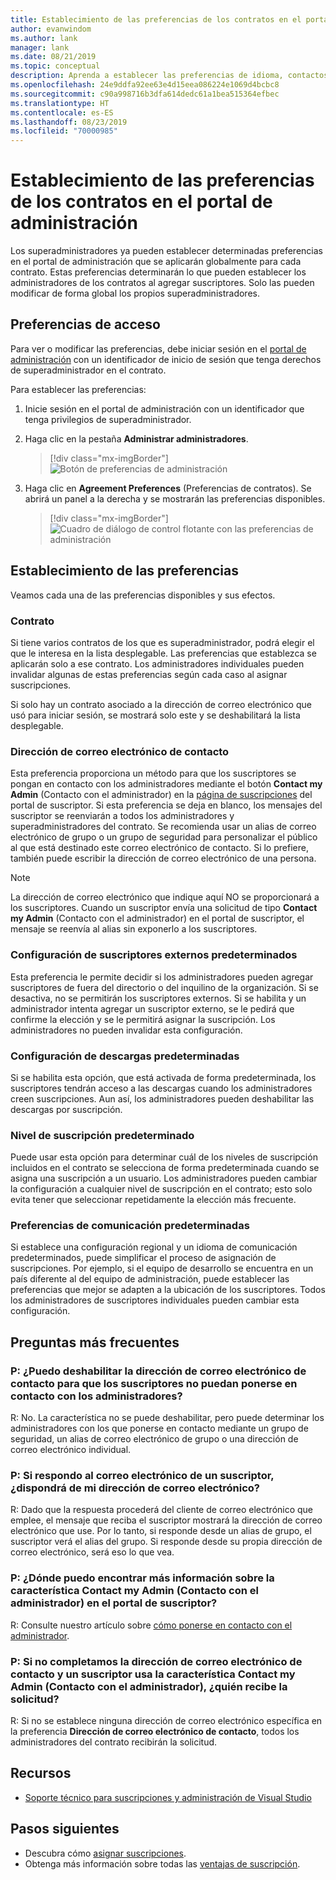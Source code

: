 ```yaml
---
title: Establecimiento de las preferencias de los contratos en el portal de administración
author: evanwindom
ms.author: lank
manager: lank
ms.date: 08/21/2019
ms.topic: conceptual
description: Aprenda a establecer las preferencias de idioma, contactos, nivel de suscripción y demás en el portal de administración.
ms.openlocfilehash: 24e9ddfa92ee63e4d15eea086224e1069d4bcbc8
ms.sourcegitcommit: c90a998716b3dfa614dedc61a1bea515364efbec
ms.translationtype: HT
ms.contentlocale: es-ES
ms.lasthandoff: 08/23/2019
ms.locfileid: "70000985"
---
```

# <a name="set-preferences-for-your-agreements-in-the-administration-portal"></a>Establecimiento de las preferencias de los contratos en el portal de administración
Los superadministradores ya pueden establecer determinadas preferencias en el portal de administración que se aplicarán globalmente para cada contrato.  Estas preferencias determinarán lo que pueden establecer los administradores de los contratos al agregar suscriptores. Solo las pueden modificar de forma global los propios superadministradores.  

## <a name="access-preferences"></a>Preferencias de acceso
Para ver o modificar las preferencias, debe iniciar sesión en el [portal de administración](https://manage.visualstudio.com) con un identificador de inicio de sesión que tenga derechos de superadministrador en el contrato.  

Para establecer las preferencias:
1. Inicie sesión en el portal de administración con un identificador que tenga privilegios de superadministrador.
2. Haga clic en la pestaña **Administrar administradores**.
   > [!div class="mx-imgBorder"]
   > ![Botón de preferencias de administración](_img/admin-prefs/admin-prefs-button.png)

3. Haga clic en **Agreement Preferences** (Preferencias de contratos).
Se abrirá un panel a la derecha y se mostrarán las preferencias disponibles. 

   > [!div class="mx-imgBorder"]
   > ![Cuadro de diálogo de control flotante con las preferencias de administración](_img/admin-prefs/admin-prefs-flyout.png)

## <a name="set-your-preferences"></a>Establecimiento de las preferencias
Veamos cada una de las preferencias disponibles y sus efectos. 

### <a name="agreement"></a>Contrato
Si tiene varios contratos de los que es superadministrador, podrá elegir el que le interesa en la lista desplegable.  Las preferencias que establezca se aplicarán solo a ese contrato.  Los administradores individuales pueden invalidar algunas de estas preferencias según cada caso al asignar suscripciones. 

Si solo hay un contrato asociado a la dirección de correo electrónico que usó para iniciar sesión, se mostrará solo este y se deshabilitará la lista desplegable. 

### <a name="contact-email-address"></a>Dirección de correo electrónico de contacto
Esta preferencia proporciona un método para que los suscriptores se pongan en contacto con los administradores mediante el botón **Contact my Admin** (Contacto con el administrador) en la [página de suscripciones](https://my.visualstudio.com/subscriptions) del portal de suscriptor.  Si esta preferencia se deja en blanco, los mensajes del suscriptor se reenviarán a todos los administradores y superadministradores del contrato.  Se recomienda usar un alias de correo electrónico de grupo o un grupo de seguridad para personalizar el público al que está destinado este correo electrónico de contacto. Si lo prefiere, también puede escribir la dirección de correo electrónico de una persona.

> [!NOTE]
> La dirección de correo electrónico que indique aquí NO se proporcionará a los suscriptores.  Cuando un suscriptor envía una solicitud de tipo **Contact my Admin** (Contacto con el administrador) en el portal de suscriptor, el mensaje se reenvía al alias sin exponerlo a los suscriptores. 

### <a name="default-external-subscribers-setting"></a>Configuración de suscriptores externos predeterminados
Esta preferencia le permite decidir si los administradores pueden agregar suscriptores de fuera del directorio o del inquilino de la organización.  Si se desactiva, no se permitirán los suscriptores externos.  Si se habilita y un administrador intenta agregar un suscriptor externo, se le pedirá que confirme la elección y se le permitirá asignar la suscripción. Los administradores no pueden invalidar esta configuración. 

### <a name="default-downloads-setting"></a>Configuración de descargas predeterminadas
Si se habilita esta opción, que está activada de forma predeterminada, los suscriptores tendrán acceso a las descargas cuando los administradores creen suscripciones.  Aun así, los administradores pueden deshabilitar las descargas por suscripción.  

### <a name="default-subscription-level"></a>Nivel de suscripción predeterminado
Puede usar esta opción para determinar cuál de los niveles de suscripción incluidos en el contrato se selecciona de forma predeterminada cuando se asigna una suscripción a un usuario.  Los administradores pueden cambiar la configuración a cualquier nivel de suscripción en el contrato; esto solo evita tener que seleccionar repetidamente la elección más frecuente. 

### <a name="default-communication-preferences"></a>Preferencias de comunicación predeterminadas
Si establece una configuración regional y un idioma de comunicación predeterminados, puede simplificar el proceso de asignación de suscripciones.  Por ejemplo, si el equipo de desarrollo se encuentra en un país diferente al del equipo de administración, puede establecer las preferencias que mejor se adapten a la ubicación de los suscriptores. Todos los administradores de suscriptores individuales pueden cambiar esta configuración. 

## <a name="frequently-asked-questions"></a>Preguntas más frecuentes
### <a name="q--can-i-disable-the-contact-email-address-so-subscribers-cannot-contact-administrators"></a>P:  ¿Puedo deshabilitar la **dirección de correo electrónico de contacto** para que los suscriptores no puedan ponerse en contacto con los administradores?
R:  No. La característica no se puede deshabilitar, pero puede determinar los administradores con los que ponerse en contacto mediante un grupo de seguridad, un alias de correo electrónico de grupo o una dirección de correo electrónico individual.

### <a name="q-if-i-answer-a-subscribers-email-will-they-have-my-email-address"></a>P: Si respondo al correo electrónico de un suscriptor, ¿dispondrá de mi dirección de correo electrónico?
R:  Dado que la respuesta procederá del cliente de correo electrónico que emplee, el mensaje que reciba el suscriptor mostrará la dirección de correo electrónico que use.  Por lo tanto, si responde desde un alias de grupo, el suscriptor verá el alias del grupo.  Si responde desde su propia dirección de correo electrónico, será eso lo que vea.  

### <a name="q-where-can-i-find-out-more-about-the-contact-my-admin-feature-in-the-subscriber-portal"></a>P: ¿Dónde puedo encontrar más información sobre la característica **Contact my Admin** (Contacto con el administrador) en el portal de suscriptor?
R:  Consulte nuestro artículo sobre [cómo ponerse en contacto con el administrador](contact-my-admin.md). 

### <a name="q-if-we-dont-complete-the-contact-email-address-and-a-subscriber-uses-the-contact-my-admin-feature-who-receives-their-request"></a>P: Si no completamos la **dirección de correo electrónico de contacto** y un suscriptor usa la característica **Contact my Admin** (Contacto con el administrador), ¿quién recibe la solicitud?
R:  Si no se establece ninguna dirección de correo electrónico específica en la preferencia **Dirección de correo electrónico de contacto**, todos los administradores del contrato recibirán la solicitud. 

## <a name="resources"></a>Recursos
- [Soporte técnico para suscripciones y administración de Visual Studio](https://visualstudio.microsoft.com/support/support-overview-vs)

## <a name="next-steps"></a>Pasos siguientes
- Descubra cómo [asignar suscripciones](assign-license.md).
- Obtenga más información sobre todas las [ventajas de suscripción](https://visualstudio.microsoft.com/vs/benefits/).

